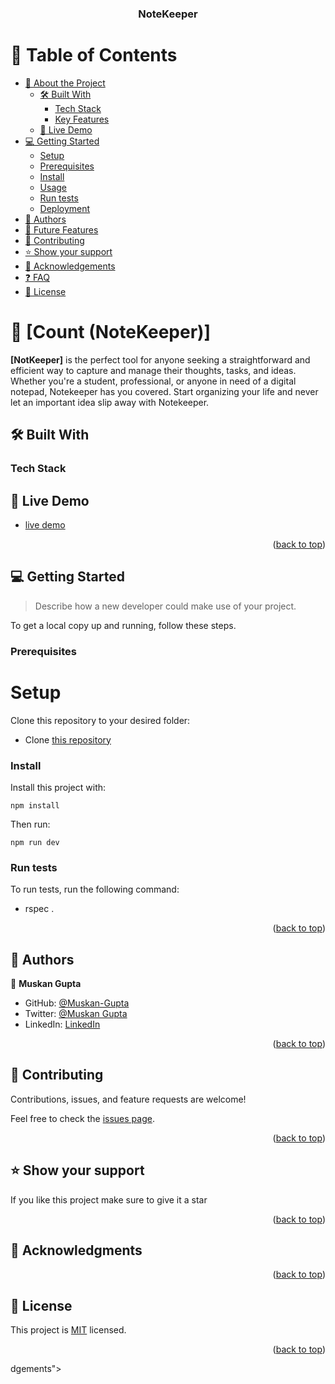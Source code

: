 <div align="center">

  <h3><b>NoteKeeper</b></h3>

</div>
<!-- TABLE OF CONTENTS -->

# 📗 Table of Contents

- [📖 About the Project](#about-project)
  - [🛠 Built With](#built-with)
    - [Tech Stack](#tech-stack)
    - [Key Features](#key-features)
  - [🚀 Live Demo](#live-demo)
- [💻 Getting Started](#getting-started)
  - [Setup](#setup)
  - [Prerequisites](#prerequisites)
  - [Install](#install)
  - [Usage](#usage)
  - [Run tests](#run-tests)
  - [Deployment](#triangular_flag_on_post-deployment)
- [👥 Authors](#authors)
- [🔭 Future Features](#future-features)
- [🤝 Contributing](#contributing)
- [⭐️ Show your support](#support)
- [🙏 Acknowledgements](#acknowledgements)
- [❓ FAQ](#faq)
- [📝 License](#license)

<!-- PROJECT DESCRIPTION -->

# 📖 [Count (NoteKeeper)] <a name="about-project"></a>

**[NotKeeper]** is the perfect tool for anyone seeking a straightforward and efficient way to capture and manage their thoughts, tasks, and ideas. Whether you're a student, professional, or anyone in need of a digital notepad, Notekeeper has you covered. Start organizing your life and never let an important idea slip away with Notekeeper.

## 🛠 Built With <a name="built-with"></a>

### Tech Stack <a name="tech-stack"></a>

## 🚀 Live Demo <a name="live-demo"></a>

- [live demo](https://dreamy-baklava-900137.netlify.app/)

<p align="right">(<a href="#readme-top">back to top</a>)</p>

<!-- GETTING STARTED -->

## 💻 Getting Started <a name="getting-started"></a>

> Describe how a new developer could make use of your project.

To get a local copy up and running, follow these steps.

### Prerequisites

# Setup

Clone this repository to your desired folder:
- Clone [this repository](https://github.com/muskan2532150/NoteKeeper.git)


### Install

Install this project with:
  ```
  npm install
  ```
  Then run:
  ```
  npm run dev
  ```

### Run tests

To run tests, run the following command:

- rspec .

<p align="right">(<a href="#readme-top">back to top</a>)</p>

<!-- AUTHORS -->

## 👥 Authors <a name="authors"></a>

👤 **Muskan Gupta**

- GitHub: [@Muskan-Gupta](https://github.com/muskan2532150)
- Twitter: [@Muskan Gupta](https://twitter.com/muskan2532150)
- LinkedIn: [LinkedIn](https://www.linkedin.com/in/muskan-gupt)


<p align="right">(<a href="#readme-top">back to top</a>)</p>

<!-- CONTRIBUTING -->

## 🤝 Contributing <a name="contributing"></a>

Contributions, issues, and feature requests are welcome!

Feel free to check the [issues page](../../issues/).

<p align="right">(<a href="#readme-top">back to top</a>)</p>

<!-- SUPPORT -->

## ⭐️ Show your support <a name="support"></a>

If you like this project make sure to give it a star

<p align="right">(<a href="#readme-top">back to top</a>)</p>

<!-- ACKNOWLEDGEMENTS -->

## 🙏 Acknowledgments <a name="acknowledgements"></a>

<p align="right">(<a href="#readme-top">back to top</a>)</p>


## 📝 License <a name="license"></a>

This project is [MIT](./LICENSE) licensed.

<p align="right">(<a href="#readme-top">back to top</a>)</p>dgements"></a

